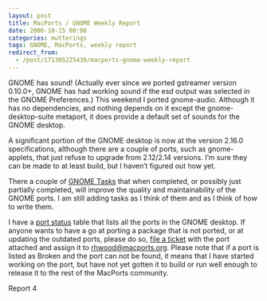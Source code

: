 ```yaml
---
layout: post
title: MacPorts / GNOME Weekly Report
date: 2006-10-15 00:00
categories: mutterings
tags: GNOME, MacPorts, weekly report
redirect_from:
  - /post/171305225430/macports-gnome-weekly-report
---
```

GNOME has sound! (Actually ever since we ported gstreamer version 0.10.0+, GNOME has had working sound if the esd output was selected in the GNOME Preferences.) This weekend I ported gnome-audio. Although it has no dependencies, and nothing depends on it except the gnome-desktop-suite metaport, it does provide a default set of sounds for the GNOME desktop.

A significant portion of the GNOME desktop is now at the version 2.16.0 specifications, although there are a couple of ports, such as gnome-applets, that just refuse to upgrade from 2.12/2.14 versions. I&rsquo;m sure they can be made to at least build, but I haven&rsquo;t figured out how yet.

There a couple of [GNOME Tasks](http://svn.macosforge.org/projects/macports/query?status=new&amp;status=assigned&amp;status=reopened&amp;verbose=1&amp;keywords=%7EGNOME&amp;type=task&amp;order=priority) that when completed, or possibly just partially completed, will improve the quality and maintainability of the GNOME ports. I am still adding tasks as I think of them and as I think of how to write them.

I have a [port status](http://homepage.mac.com/rhwood/macports/gnome.html) table that lists all the ports in the GNOME desktop. If anyone wants to have a go at porting a package that is not ported, or at updating the outdated ports, please do so, [file a ticket](https://svn.macosforge.org/projects/macports/newticket) with the port attached and assign it to rhwood@macports.org. Please note that if a port is listed as Broken and the port can not be found, it means that I have started working on the port, but have not yet gotten it to build or run well enough to release it to the rest of the MacPorts community.

Report 4
